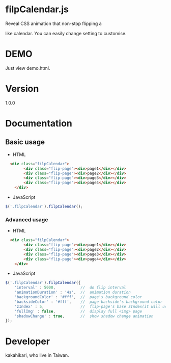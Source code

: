 # filpCalendar.js

Reveal CSS animation that non-stop flipping a <div> like calendar.
You can easily change setting to customise.

# DEMO

Just view demo.html.

# Version

1.0.0

# Documentation

## Basic usage

- HTML

```html
  <div class="filpCalendar">
		<div class="flip-page"><div>page1</div></div>
		<div class="flip-page"><div>page2</div></div>
		<div class="flip-page"><div>page3</div></div>
		<div class="flip-page"><div>page4</div></div>
	</div> 
```

- JavaScript

```javascript
$('.filpCalendar').filpCalendar();
```

### Advanced usage

- HTML

```html
  <div class="filpCalendar">
		<div class="flip-page"><div>page1</div></div>
		<div class="flip-page"><div>page2</div></div>
		<div class="flip-page"><div>page3</div></div>
		<div class="flip-page"><div>page4</div></div>
	</div> 
```

- JavaScript

```javascript
$('.filpCalendar').filpCalendar({
	'interval' : 5000,           //  do flip interval
	'animationDuration' : '4s',  //  animation duration
	'backgroundColor' : '#fff',  //  page's background color
	'backsideColor' : '#fff',    //  page backside's background color
	'zIndex' : 5,                //  flip-page's base zIndex(it will use zIndex+-2)
	'fullImg' : false,           //  display full <img> page
	'shadowChange' : true,       //  show shadow change animation
});
```
# Developer

kakahikari, who live in Taiwan.

